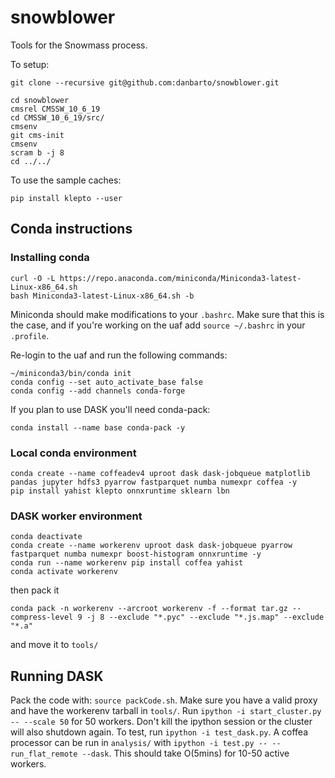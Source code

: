 # snowblower
Tools for the Snowmass process.

To setup:
```
git clone --recursive git@github.com:danbarto/snowblower.git

cd snowblower
cmsrel CMSSW_10_6_19
cd CMSSW_10_6_19/src/
cmsenv
git cms-init
cmsenv
scram b -j 8
cd ../../
```


To use the sample caches:
```
pip install klepto --user
```

## Conda instructions

### Installing conda

``` shell
curl -O -L https://repo.anaconda.com/miniconda/Miniconda3-latest-Linux-x86_64.sh
bash Miniconda3-latest-Linux-x86_64.sh -b 
```

Miniconda should make modifications to your `.bashrc`. Make sure that this is the case, and if you're working on the uaf
add `source ~/.bashrc` in your `.profile`.

Re-login to the uaf and run the following commands:
``` shell
~/miniconda3/bin/conda init
conda config --set auto_activate_base false
conda config --add channels conda-forge
```

If you plan to use DASK you'll need conda-pack:
``` shell
conda install --name base conda-pack -y
```

### Local conda environment

```shell
conda create --name coffeadev4 uproot dask dask-jobqueue matplotlib pandas jupyter hdfs3 pyarrow fastparquet numba numexpr coffea -y
pip install yahist klepto onnxruntime sklearn lbn
```


### DASK worker environment

``` shell
conda deactivate
conda create --name workerenv uproot dask dask-jobqueue pyarrow fastparquet numba numexpr boost-histogram onnxruntime -y
conda run --name workerenv pip install coffea yahist
conda activate workerenv
```

then pack it

``` shell
conda pack -n workerenv --arcroot workerenv -f --format tar.gz --compress-level 9 -j 8 --exclude "*.pyc" --exclude "*.js.map" --exclude "*.a"
```
and move it to `tools/`

## Running DASK

Pack the code with: `source packCode.sh`. Make sure you have a valid proxy and have the workerenv tarball in `tools/`.
Run `ipython -i start_cluster.py -- --scale 50` for 50 workers. Don't kill the ipython session or the cluster will also shutdown again.
To test, run `ipython -i test_dask.py`.
A coffea processor can be run in `analysis/` with `ipython -i test.py -- --run_flat_remote --dask`. This should take O(5mins) for 10-50 active workers.
